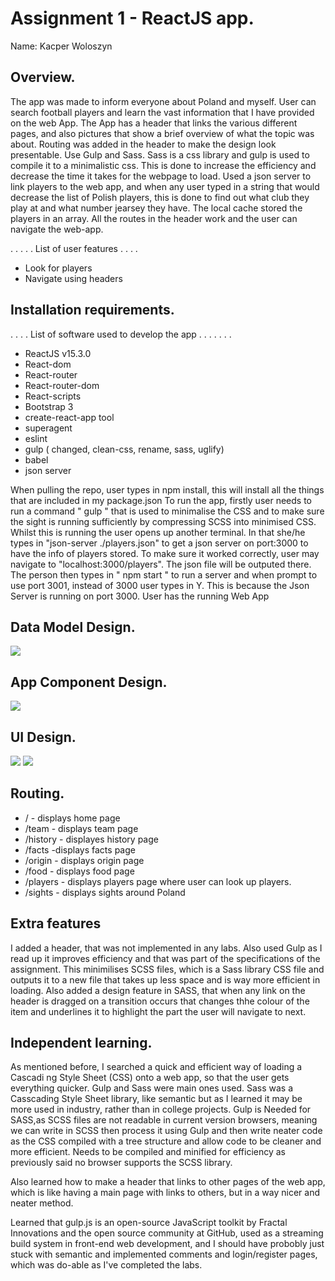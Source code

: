 # Assignment 1 - ReactJS app.

Name: Kacper Woloszyn

## Overview.
 The app was made to inform everyone about Poland and myself. User can search football players
and learn the vast information that I have provided on the web App. The App has a header that links the various different pages, and also pictures that show a brief overview of what the topic was about. Routing was added in the header to make the design look presentable. Use Gulp and Sass. Sass is a css library and gulp is used to compile it to a minimalistic css. This is done to increase the efficiency and decrease the time it takes for the webpage to load. Used a json server to link players to the web app, and when any user typed in a string that would decrease the list of Polish players, this is done to find out what club they play at and what number jearsey they have. The local cache stored the players in an array. All the routes in the header work and the user can navigate the web-app.

 . . . . . List of user features . . . . 
 
 + Look for players
 + Navigate using headers

## Installation requirements.
. . . .  List of software used to develop the app . . . . . . . 

+ ReactJS v15.3.0
+ React-dom
+ React-router
+ React-router-dom
+ React-scripts
+ Bootstrap 3
+ create-react-app tool
+ superagent
+ eslint
+ gulp ( changed, clean-css, rename, sass, uglify)
+ babel
+ json server

When pulling the repo, user types in npm install, this will install all the things that are included in my package.json
To run the app, firstly user needs to run a command " gulp " that is used to minimalise the CSS and to make sure the sight is running sufficiently by compressing SCSS into minimised CSS. Whilst this is running the user opens up another terminal. In that she/he types in "json-server ./players.json" to get a json server on port:3000 to have the info of players stored. To make sure it worked correctly, user may navigate to "localhost:3000/players". The json file will be outputed there. The person then types in " npm start " to run a server and when prompt to use port 3001, instead of 3000 user types in Y. This is because the Json Server is running on port 3000. User has the running Web App


## Data Model Design.

![][image1]

## App Component Design.

![][image2]

## UI Design.

![][image3]
![][image4]

## Routing.

+ / - displays home page
+ /team - displays team page
+ /history - displayes history page
+ /facts -displays facts page
+ /origin - displays origin page
+ /food - displays food page
+ /players - displays players page where user can look up players.
+ /sights - displays sights around Poland

## Extra features
I added a header, that was not implemented in any labs. Also used Gulp as I read up it improves efficiency and that was part of the specifications of the assignment. This minimilises SCSS files, which is a Sass library CSS file and outputs it to a new file that takes up less space and is way more efficient in loading. Also added a design feature in SASS, that when any link on the header is dragged on a transition occurs that changes thhe colour of the item and underlines it to highlight the part the user will navigate to next.

## Independent learning.
As mentioned before, I searched a quick and efficient way of loading a Cascadi ng Style Sheet (CSS) onto a web app, so that the user gets everything quicker. Gulp and Sass were main ones used. Sass was 
a Casscading Style Sheet library, like semantic but as I learned it may be more used in industry, rather than in college projects. Gulp is Needed for SASS,as SCSS files are not readable in current version browsers, meaning we can write in SCSS then process it using Gulp and then write neater code as the CSS compiled with a tree structure and allow code to be cleaner and more efficient. Needs to be compiled and minified for efficiency as previously said no browser supports the SCSS library.

Also learned how to make a header that links to other pages of the web app, which is like having a main page with links to others, but in a way nicer and neater method.

Learned that gulp.js is an open-source JavaScript toolkit by Fractal Innovations and the open source community at GitHub, used as a streaming build system in front-end web development, and I should have probobly just stuck with semantic and implemented comments and login/register pages, which was do-able as I've completed the labs.

[image1]: ./model.png
[image2]: ./design.png
[image3]: ./screen.png
[image4]: ./screen2.png